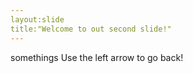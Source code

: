 ```yaml
---
layout:slide
title:"Welcome to out second slide!"
---
```

somethings
Use the left arrow to go back!
